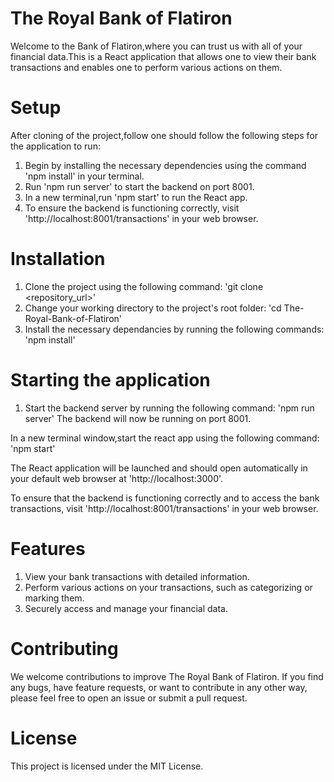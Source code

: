 # The Royal Bank of Flatiron

Welcome to the Bank of Flatiron,where you can trust us with all of your financial data.This is a React application that allows one to view their bank transactions and enables one to perform various actions on them.


# Setup
After cloning of the project,follow one should follow the following steps for the application to run:
1. Begin by installing the necessary dependencies using the command 'npm install' in your terminal.
2. Run 'npm run server' to start the backend on port 8001.
3. In a new terminal,run 'npm start' to run the React app.
4. To ensure the backend is functioning correctly, visit 'http://localhost:8001/transactions' in your web browser.

# Installation 
1. Clone the project using the following command:
'git clone <repository_url>'
2. Change your working directory to the project's root folder:
'cd The-Royal-Bank-of-Flatiron'
3. Install the necessary dependancies by running the following commands:
'npm install'
 
# Starting the application
1. Start the backend server by running the following command:
'npm run server'
The backend will now be running on port 8001.

In a new terminal window,start the react app using the following command:
'npm start'

The React application will be launched and should open automatically in your default web browser at 'http://localhost:3000'.

To ensure that the backend is functioning correctly and to access the bank transactions, visit 'http://localhost:8001/transactions' in your web browser.

# Features
1. View your bank transactions with detailed information.
2. Perform various actions on your transactions, such as categorizing or marking them.
3. Securely access and manage your financial data.

# Contributing
We welcome contributions to improve The Royal Bank of Flatiron. If you find any bugs, have feature requests, or want to contribute in any other way, please feel free to open an issue or submit a pull request.

# License 
This project is licensed under the MIT License.


